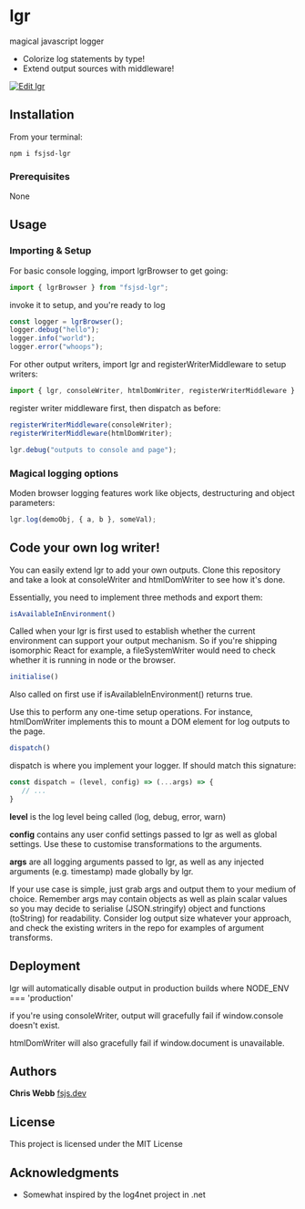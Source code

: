 # lgr

magical javascript logger

- Colorize log statements by type!
- Extend output sources with middleware!

[![Edit lgr](https://codesandbox.io/static/img/play-codesandbox.svg)](https://codesandbox.io/s/lgr-6fxyr?fontsize=14)

## Installation

From your terminal:

```
npm i fsjsd-lgr
```

### Prerequisites

None

## Usage

### Importing & Setup

For basic console logging, import lgrBrowser to get going:

```javascript
import { lgrBrowser } from "fsjsd-lgr";
```

invoke it to setup, and you're ready to log

```javascript
const logger = lgrBrowser();
logger.debug("hello");
logger.info("world");
logger.error("whoops");
```

For other output writers, import lgr and registerWriterMiddleware to setup writers:

```javascript
import { lgr, consoleWriter, htmlDomWriter, registerWriterMiddleware } from "fsjsd-lgr";
```

register writer middleware first, then dispatch as before:

```javascript
registerWriterMiddleware(consoleWriter);
registerWriterMiddleware(htmlDomWriter);

lgr.debug("outputs to console and page");
```

### Magical logging options

Moden browser logging features work like objects, destructuring and object parameters:

```javascript
lgr.log(demoObj, { a, b }, someVal);
```



## Code your own log writer!

You can easily extend lgr to add your own outputs. Clone this repository and take a look at consoleWriter and htmlDomWriter to see how it's done.

Essentially, you need to implement three methods and export them:

```javascript
isAvailableInEnvironment()
```

Called when your lgr is first used to establish whether the current environment can support your output mechanism. So if you're shipping isomorphic React for example, a fileSystemWriter would need to check whether it is running in node or the browser.

```javascript
initialise()
```

Also called on first use if isAvailableInEnvironment() returns true.

Use this to perform any one-time setup operations. For instance, htmlDomWriter implements this to mount a DOM element for log outputs to the page.

```javascript
dispatch()
```

dispatch is where you implement your logger. If should match this signature:

```javascript
const dispatch = (level, config) => (...args) => {
   // ...
}
```

**level** is the log level being called (log, debug, error, warn)

**config** contains any user confid settings passed to lgr as well as global settings. Use these to customise transformations to the arguments.

**args** are all logging arguments passed to lgr, as well as any injected arguments (e.g. timestamp) made globally by lgr.

If your use case is simple, just grab args and output them to your medium of choice. Remember args may contain objects as well as plain scalar values so you may decide to serialise (JSON.stringify) object and functions (toString) for readability. Consider log output size whatever your approach, and check the existing writers in the repo for examples of argument transforms.

## Deployment

lgr will automatically disable output in production builds where NODE_ENV === 'production'

if you're using consoleWriter, output will gracefully fail if window.console doesn't exist.

htmlDomWriter will also gracefully fail if window.document is unavailable.

## Authors

**Chris Webb** [fsjs.dev](https://fsjs.dev)

## License

This project is licensed under the MIT License

## Acknowledgments

- Somewhat inspired by the log4net project in .net
